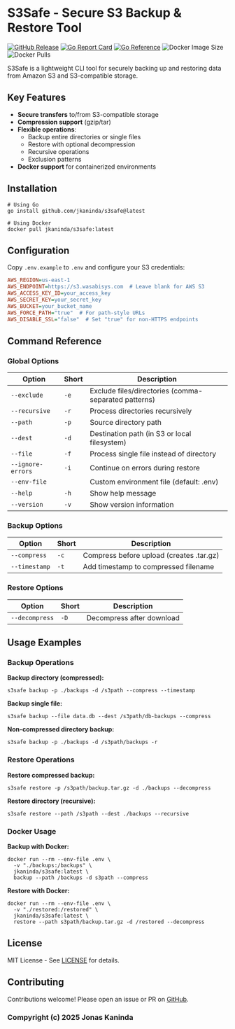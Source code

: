 # S3Safe - Secure S3 Backup & Restore Tool

[![GitHub Release](https://img.shields.io/github/v/release/jkaninda/s3safe)](https://github.com/jkaninda/s3safe/releases)
[![Go Report Card](https://goreportcard.com/badge/github.com/jkaninda/s3safe)](https://goreportcard.com/report/github.com/jkaninda/s3safe)
[![Go Reference](https://pkg.go.dev/badge/github.com/jkaninda/s3safe.svg)](https://pkg.go.dev/github.com/jkaninda/s3safe)
![Docker Image Size](https://img.shields.io/docker/image-size/jkaninda/s3safe?style=flat-square)
![Docker Pulls](https://img.shields.io/docker/pulls/jkaninda/s3safe?style=flat-square)

S3Safe is a lightweight CLI tool for securely backing up and restoring data from Amazon S3 and S3-compatible storage.

## Key Features
- **Secure transfers** to/from S3-compatible storage
- **Compression support** (gzip/tar)
- **Flexible operations**:
    - Backup entire directories or single files
    - Restore with optional decompression
    - Recursive operations
    - Exclusion patterns
- **Docker support** for containerized environments

## Installation
```shell
# Using Go
go install github.com/jkaninda/s3safe@latest

# Using Docker
docker pull jkaninda/s3safe:latest
```

## Configuration
Copy `.env.example` to `.env` and configure your S3 credentials:

```ini
AWS_REGION=us-east-1
AWS_ENDPOINT=https://s3.wasabisys.com  # Leave blank for AWS S3
AWS_ACCESS_KEY_ID=your_access_key
AWS_SECRET_KEY=your_secret_key
AWS_BUCKET=your_bucket_name
AWS_FORCE_PATH="true"  # For path-style URLs
AWS_DISABLE_SSL="false"  # Set "true" for non-HTTPS endpoints
```

## Command Reference

### Global Options
| Option            | Short | Description                                          |
|-------------------|-------|------------------------------------------------------|
| `--exclude`       | `-e`  | Exclude files/directories (comma-separated patterns) |
| `--recursive`     | `-r`  | Process directories recursively                      |
| `--path`          | `-p`  | Source directory path                                |
| `--dest`          | `-d`  | Destination path (in S3 or local filesystem)         |
| `--file`          | `-f`  | Process single file instead of directory             |
| `--ignore-errors` | `-i`  | Continue on errors during restore                    |
| `--env-file`      |       | Custom environment file (default: .env)              |
| `--help`          | `-h`  | Show help message                                    |
| `--version`       | `-v`  | Show version information                             |

### Backup Options
| Option          | Short | Description                                |
|-----------------|-------|--------------------------------------------|
| `--compress`    | `-c`  | Compress before upload (creates .tar.gz)   |
| `--timestamp`   | `-t`  | Add timestamp to compressed filename       |

### Restore Options
| Option          | Short | Description                                |
|-----------------|-------|--------------------------------------------|
| `--decompress`  | `-D`  | Decompress after download                  |

## Usage Examples

### Backup Operations

**Backup directory (compressed):**
```shell
s3safe backup -p ./backups -d /s3path --compress --timestamp
```

**Backup single file:**

```shell
s3safe backup --file data.db --dest /s3path/db-backups --compress
```

**Non-compressed directory backup:**
```shell
s3safe backup -p ./backups -d /s3path/backups -r
```

### Restore Operations
**Restore compressed backup:**
```shell
s3safe restore -p /s3path/backup.tar.gz -d ./backups --decompress
```

**Restore directory (recursive):**

```shell
s3safe restore --path /s3path --dest ./backups --recursive
```

### Docker Usage
**Backup with Docker:**
```shell
docker run --rm --env-file .env \
  -v "./backups:/backups" \
  jkaninda/s3safe:latest \
  backup --path /backups -d s3path --compress
```

**Restore with Docker:**
```shell
docker run --rm --env-file .env \
  -v "./restored:/restored" \
  jkaninda/s3safe:latest \
  restore --path s3path/backup.tar.gz -d /restored --decompress
```

## License
MIT License - See [LICENSE](LICENSE) for details.

## Contributing
Contributions welcome! Please open an issue or PR on [GitHub](https://github.com/jkaninda/s3safe).

### Compyright (c) 2025 Jonas Kaninda

